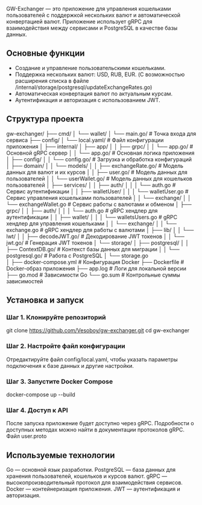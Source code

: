 GW-Exchanger — это приложение для управления кошельками пользователей с поддержкой нескольких валют и автоматической конвертацией валют. Приложение использует gRPC для взаимодействия между сервисами и PostgreSQL в качестве базы данных.

## Основные функции
- Создание и управление пользовательскими кошельками.
- Поддержка нескольких валют: USD, RUB, EUR. (С возможностью расширения списка в файле /internal/storage/postgresql/updateExchangeRates.go)
- Автоматическая конвертация валют по актуальным курсам.
- Аутентификация и авторизация с использованием JWT.

## Структура проекта
gw-exchanger/
├── cmd/
│   └── wallet/
│       └── main.go/    # Точка входа для сервиса
├── config/
│   └── local.yaml/     # Файл конфигурации приложения
│
├── internal/
│   ├── app/
│   │   ├── grpc/
│   │       └── app.go/ # Основной gRPC сервер
│   │   └── app.go/     # Основная логика приложения 
│   ├── config/
│   │   └── config.go/  # Загрузка и обработка конфигураций 
│   ├── domain/
│   │   └── models/
│   │       ├── exchangeRate.go/    # Модель данных для валют и их курсов
│   │       ├── user.go/            # Модель данных для пользователей
│   │       └── userWallet.go/      # Модель данных для кошельков пользователей
│   ├── services/
│   │   ├── auth/
│   │   │   └── auth.go             # Сервис аутентификации 
│   │   ├── walletUser/
│   │   │   └── walletUser.go       # Сервис управления кошельками пользователей
│   │   └── exchange/
│   │       └── exchangeWallet.go   # Сервис работы с валютами и обменом
│   ├── grpc/
│   │   ├── auth/
│   │   │   └── auth.go             # gRPC хендлер для аутентификации
│   │   ├── wallet/
│   │   │   └── walletsUsers.go     # gRPC хендлер для управления кошельками
│   │   └── exchange/
│   │       └── exchange.go         # gRPC хендлер для работы с валютами 
│   ├── lib/
│   │   └── lwt/
│   │       ├── decodeJWT.go/       # Декодирование JWT токенов 
│   │       └── jwt.go/             # Генерация JWT токенов
│   └── storage/
│       ├── postgresql/
│       │   ├── ContextDB.go/       # Контекст базы данных для миграции
│       │   └── postgresql.go/      # Работа с PostgreSQL
│       └── storage.go              
│
├── docker-compose.yml              # Конфигурация Docker
├── Dockerfile                      # Docker-образ приложения
├── app.log                         # Логи для локальной версии                    
├── go.mod                          # Зависимости Go
└── go.sum                          # Контрольные суммы зависимостей


## Установка и запуск

### Шаг 1. Клонируйте репозиторий
git clone https://github.com/Vesoboy/gw-exchanger.git
cd gw-exchanger

### Шаг 2. Настройте файл конфигурации
Отредактируйте файл config/local.yaml, чтобы указать параметры подключения к базе данных и другие настройки.

### Шаг 3. Запустите Docker Compose
docker-compose up --build

### Шаг 4. Доступ к API
После запуска приложение будет доступно через gRPC. Подробности о доступных методах можно найти в документации протоколов gRPC.
Файл user.proto

## Используемые технологии
Go — основной язык разработки.
PostgreSQL — база данных для хранения пользователей, кошельков и курсов валют.
gRPC — высокопроизводительный протокол для взаимодействия сервисов.
Docker — контейнеризация приложения.
JWT — аутентификация и авторизация.

